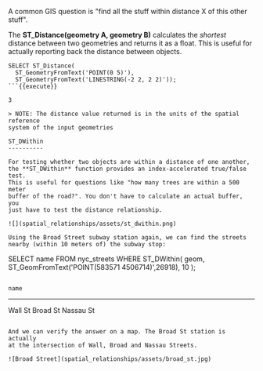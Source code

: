 A common GIS question is "find all the stuff within distance
X of this other stuff".

The **ST_Distance(geometry A, geometry B)** calculates the *shortest*
distance between two geometries and returns it as a float. This is
useful for actually reporting back the distance between objects.

```
SELECT ST_Distance(
  ST_GeometryFromText('POINT(0 5)'),
  ST_GeometryFromText('LINESTRING(-2 2, 2 2)'));
```{{execute}}

```
    3
```
> NOTE: The distance value returned is in the units of the spatial reference
system of the input geometries

ST_DWithin
----------

For testing whether two objects are within a distance of one another,
the **ST_DWithin** function provides an index-accelerated true/false test.
This is useful for questions like "how many trees are within a 500 meter
buffer of the road?". You don't have to calculate an actual buffer, you
just have to test the distance relationship.

![](spatial_relationships/assets/st_dwithin.png)

Using the Broad Street subway station again, we can find the streets
nearby (within 10 meters of) the subway stop:

```
SELECT name
FROM nyc_streets
WHERE ST_DWithin(
        geom,
        ST_GeomFromText('POINT(583571 4506714)',26918),
        10
      );
```{{execute}}

```
    name
--------------
Wall St
Broad St
Nassau St
```

And we can verify the answer on a map. The Broad St station is actually
at the intersection of Wall, Broad and Nassau Streets.

![Broad Street](spatial_relationships/assets/broad_st.jpg)
